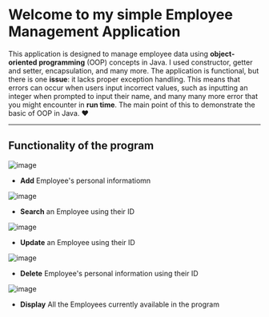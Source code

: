 # Welcome to my simple Employee Management Application
 This application is designed to manage employee data using **object-oriented programming** (OOP) concepts in Java. I used constructor, getter and setter, encapsulation, and many more. The application is functional, but there is one **issue**: it lacks proper exception handling. This means that errors can occur when users input incorrect values, such as inputting an integer when prompted to input their name, and many many more error that you might encounter in **run time**. The main point of this to demonstrate the basic of OOP in Java. ❤️
 
---

## Functionality of the program
![image](https://user-images.githubusercontent.com/129386460/230709108-04d4b25b-eb2c-44b5-a535-d337a5b8f7ca.png)
* **Add** Employee's personal informatiomn

![image](https://user-images.githubusercontent.com/129386460/230709115-ae4d14f7-88f2-46a3-813e-a5f0862d7975.png)
* **Search** an Employee using their ID

![image](https://user-images.githubusercontent.com/129386460/230709168-c44a9d53-f19a-43f3-92ad-199846f1fbd6.png)
* **Update** an Employee using their ID

![image](https://user-images.githubusercontent.com/129386460/230709213-2f112f96-333a-488f-b6d2-9b39b6db8d41.png)
* **Delete** Employee's personal information using their ID

![image](https://user-images.githubusercontent.com/129386460/230709338-ce14eac4-1379-442c-83ac-ca29c0e33831.png)
* **Display** All the Employees currently available in the program




 
